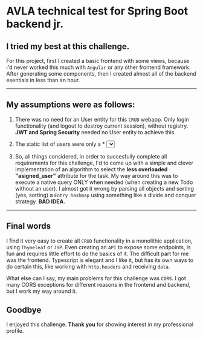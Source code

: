 # AVLA technical test for Spring Boot backend jr.

## I tried my best at this challenge. 

For this project, first I created a basic frontend with some views, because i'd never worked this much with `Angular` or any other frontend framework. After generating some components, then I created almost all of the backend esentials in less than an hour.

---

## My assumptions were as follows:

1. There was no need for an User entity for this `CRUD` webapp. Only login functionality (and logout to destroy current session), without registry. **JWT and Spring Security** needed no User entity to achieve this.


2. The static list of users were only a * <select> * option in the frontend that sets the corresponding "string" attribute on the Todo entity. It makes sense to do it like this instead of making a **@ManyToMany relationship** with another entity or something like that. Database normalization was not an issue or concern for this technical test.


3. So, all things considered, in order to succesfully complete all requirements for this challenge, I'd to come up with a simple and clever implementation of an algorithm to select the **less overloaded "asigned_user"** attribute for the task. My way around this was to execute a native query ONLY when needed (when creating a new Todo without an user). I almost got it wrong by parsing all objects and sorting (yes, sorting) a `Entry hashmap` using something like a divide and conquer strategy. **BAD IDEA.**

---

## Final words

I find it very easy to create all `CRUD` functionality in a monolithic application, using `Thymeleaf` or `JSP`. Even creating an `API` to expose some endpoints, is fun and requires little effort to do the basics of it. The difficult part for me was the frontend. Typescript is elegant and I like it, but has its own ways to do certain this, like working with `http.headers` and receiving `data`. 

What else can I say, my main problems for this challenge was `CORS`. I got many CORS exceptions for different reasons in the frontend and backend, but I work my way around it.


## Goodbye

I enjoyed this challenge. **Thank you** for showing interest in my professional profile. 


